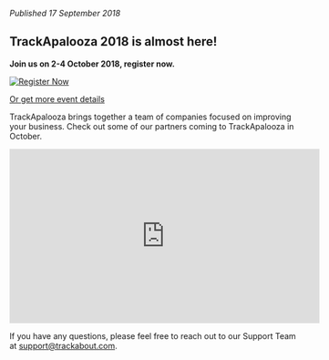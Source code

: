 *Published 17 September 2018*

## TrackApalooza 2018 is almost here!

**Join us on 2-4 October 2018, register now.**  

[![Register Now](http://gallery.mailchimp.com/63b99b6c28198bcc2d19dcbbb/images/15317c33-875a-45cf-aa00-836275f28a9e.png)](https://www.surveymonkey.com/r/Trackapalooza2018)  

[Or get more event details](https://www.surveymonkey.com/r/Trackapalooza2018)

TrackApalooza brings together a team of companies focused on improving your business.  Check out some of our partners coming to TrackApalooza in October. 


<iframe id="vp17QNm7" title="Video Player" width="544" height="306" frameborder="0" src="https://s3.amazonaws.com/embed.animoto.com/play.html?w=swf/production/vp1&e=1537189830&f=7QNm7I2sm1i2oFOpcCkBww&d=0&m=p&r=360p+480p+720p&volume=100&start_res=0p&i=m&asset_domain=s3-p.animoto.com&animoto_domain=animoto.com&options=autostart/loop" allowfullscreen></iframe>
  
  
If you have any questions, please feel free to reach out to our Support Team at <a href="mailto:support@trackabout.com">support@trackabout.com</a>.
